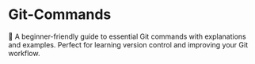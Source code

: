# Git-Commands
📘 A beginner-friendly guide to essential Git commands with explanations and examples. Perfect for learning version control and improving your Git workflow.
